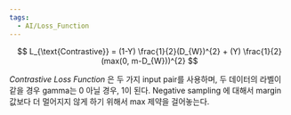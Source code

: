 ```yaml
---
tags:
  - AI/Loss_Function
---
```


$$
L_{\text{Contrastive}} = (1-Y) \frac{1}{2}(D_{W})^{2} + (Y) \frac{1}{2} (max(0, m-D_{W}))^{2}
$$

_Contrastive Loss Function_ 은 두 가지 input pair를 사용하며, 두 데이터의 라벨이 같을 경우 gamma는 0 아닐 경우, 1이 된다.
Negative sampling 에 대해서 margin 값보다 더 멀어지지 않게 하기 위해서 max 제약을 걸어놓는다.

